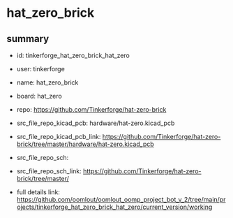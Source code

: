 # hat_zero_brick
 
## summary 
* id: tinkerforge_hat_zero_brick_hat_zero
* user: tinkerforge
* name: hat_zero_brick
* board: hat_zero
* repo: https://github.com/Tinkerforge/hat-zero-brick
* src_file_repo_kicad_pcb: hardware/hat-zero.kicad_pcb
* src_file_repo_kicad_pcb_link: https://github.com/Tinkerforge/hat-zero-brick/tree/master/hardware/hat-zero.kicad_pcb


* src_file_repo_sch: 
* src_file_repo_sch_link: https://github.com/Tinkerforge/hat-zero-brick/tree/master/
* full details link: https://github.com/oomlout/oomlout_oomp_project_bot_v_2/tree/main/projects/tinkerforge_hat_zero_brick_hat_zero/current_version/working  







